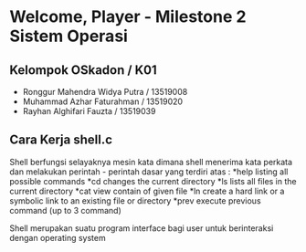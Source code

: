 # Welcome, Player - Milestone 2 Sistem Operasi

## Kelompok OSkadon / K01
* Ronggur Mahendra Widya Putra / 13519008
* Muhammad Azhar Faturahman / 13519020
* Rayhan Alghifari Fauzta / 13519039

## Cara Kerja shell.c
Shell berfungsi selayaknya mesin kata dimana shell menerima kata perkata dan melakukan perintah - perintah dasar yang  terdiri atas : 
*help  listing all possible commands
*cd    changes the current directory
*ls    lists all files in the current directory
*cat   view contain of given file
*ln    create a hard link or a symbolic link to an existing file or directory
*prev  execute previous command (up to 3 command)


Shell merupakan suatu program interface bagi user untuk berinteraksi dengan operating system 